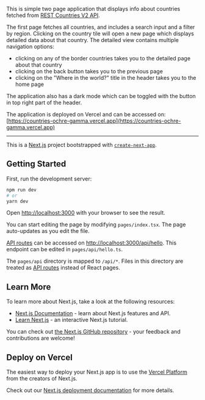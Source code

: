 This is simple two page application that displays info about countries fetched from [REST Countries V2 API](https://restcountries.com/#api-endpoints-v2).

The first page fetches all countries, and includes a search input and a filter by region. Clicking on the country tile will open a new page which displays detailed data about that country. The detailed view contains multiple navigation options:

- clicking on any of the border countries takes you to the detailed page about that country
- clicking on the back button takes you to the previous page
- clicking on the "Where in the world?" title in the header takes you to the home page

The application also has a dark mode which can be toggled with the button in top right part of the header.

The application is deployed on Vercel and can be accessed on: [https://countries-ochre-gamma.vercel.app](https://countries-ochre-gamma.vercel.app)

---

This is a [Next.js](https://nextjs.org/) project bootstrapped with [`create-next-app`](https://github.com/vercel/next.js/tree/canary/packages/create-next-app).

## Getting Started

First, run the development server:

```bash
npm run dev
# or
yarn dev
```

Open [http://localhost:3000](http://localhost:3000) with your browser to see the result.

You can start editing the page by modifying `pages/index.tsx`. The page auto-updates as you edit the file.

[API routes](https://nextjs.org/docs/api-routes/introduction) can be accessed on [http://localhost:3000/api/hello](http://localhost:3000/api/hello). This endpoint can be edited in `pages/api/hello.ts`.

The `pages/api` directory is mapped to `/api/*`. Files in this directory are treated as [API routes](https://nextjs.org/docs/api-routes/introduction) instead of React pages.

## Learn More

To learn more about Next.js, take a look at the following resources:

- [Next.js Documentation](https://nextjs.org/docs) - learn about Next.js features and API.
- [Learn Next.js](https://nextjs.org/learn) - an interactive Next.js tutorial.

You can check out [the Next.js GitHub repository](https://github.com/vercel/next.js/) - your feedback and contributions are welcome!

## Deploy on Vercel

The easiest way to deploy your Next.js app is to use the [Vercel Platform](https://vercel.com/new?utm_medium=default-template&filter=next.js&utm_source=create-next-app&utm_campaign=create-next-app-readme) from the creators of Next.js.

Check out our [Next.js deployment documentation](https://nextjs.org/docs/deployment) for more details.
